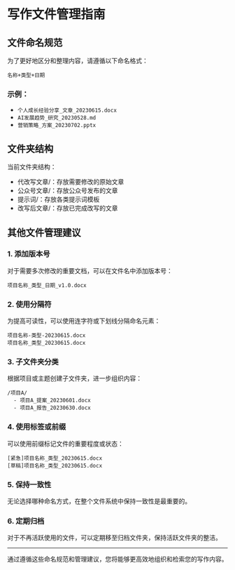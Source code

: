 # 写作文件管理指南

## 文件命名规范

为了更好地区分和整理内容，请遵循以下命名格式：

```
名称+类型+日期
```

### 示例：
- `个人成长经验分享_文章_20230615.docx`
- `AI发展趋势_研究_20230528.md`
- `营销策略_方案_20230702.pptx`

## 文件夹结构

当前文件夹结构：
- 代改写文章/：存放需要修改的原始文章
- 公众号文章/：存放公众号发布的文章
- 提示词/：存放各类提示词模板
- 改写后文章/：存放已完成改写的文章

## 其他文件管理建议

### 1. 添加版本号
对于需要多次修改的重要文档，可以在文件名中添加版本号：
```
项目名称_类型_日期_v1.0.docx
```

### 2. 使用分隔符
为提高可读性，可以使用连字符或下划线分隔命名元素：
```
项目名称-类型-20230615.docx
项目名称_类型_20230615.docx
```

### 3. 子文件夹分类
根据项目或主题创建子文件夹，进一步组织内容：
```
/项目A/
  - 项目A_提案_20230601.docx
  - 项目A_报告_20230630.docx
```

### 4. 使用标签或前缀
可以使用前缀标记文件的重要程度或状态：
```
[紧急]项目名称_类型_20230615.docx
[草稿]项目名称_类型_20230615.docx
```

### 5. 保持一致性
无论选择哪种命名方式，在整个文件系统中保持一致性是最重要的。

### 6. 定期归档
对于不再活跃使用的文件，可以定期移至归档文件夹，保持活跃文件夹的整洁。

---

通过遵循这些命名规范和管理建议，您将能够更高效地组织和检索您的写作内容。